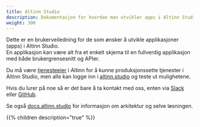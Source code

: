 ```yaml
---
title: Altinn Studio
description: Dokumentasjon for hvordan man utvikler apps i Altinn Studio.
weight: 300
---
```


Dette er en brukerveiledning for de som ønsker å utvikle applikasjoner (apps) i Altinn Studio.  
En applikasjon kan være alt fra et enkelt skjema til en fullverdig applikasjon med både brukergrensesnitt og APIer.

Du må være [tjenesteeier](https://www.altinndigital.no/kom-i-gang/) i Altinn for å kunne produksjonssette tjenester i Altinn Studio,
men alle kan logge inn i [altinn.studio](https://altinn.studio) og teste ut mulighetene.

Hvis du lurer på noe så er det bare å ta kontakt med oss, enten via [Slack](https://altinnstudio.slack.com)
eller [GitHub](https://github.com/Altinn/altinn-studio/issues/new/choose).

Se også [docs.altinn.studio](https://docs.altinn.studio) for informasjon om arkitektur og selve løsningen.

{{% children description="true" %}}

